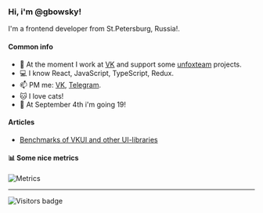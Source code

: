 ### Hi, i'm @gbowsky!
I'm a frontend developer from St.Petersburg, Russia!.
#### Common info 
- 📱  At the moment I work at [VK](https://github.com/VKCOM/) and support some [unfoxteam](https://unfox.team) projects.
- 💻  I know React, JavaScript, TypeScript, Redux.
- 📫  PM me: [VK](https://vk.com/gbowsky), [Telegram](https://t.me/gbowsky).
- 🐱  I love cats!
- 🍕  At September 4th i'm going 19!
#### Articles
- [Benchmarks of VKUI and other UI-libraries](https://habr.com/ru/company/vk/blog/558996/)
#### 📊 Some nice metrics
![Metrics](https://metrics.lecoq.io/gbowsky?template=classic&base.header=0&config.timezone=Europe%2FMoscow)

---

![Visitors badge](http://visitor-badge-reloaded.herokuapp.com/badge?page_id=gbowsky)
